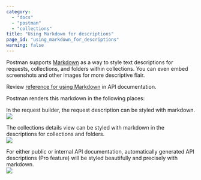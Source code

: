 ```yaml
---
category: 
  - "docs"
  - "postman"
  - "collections"
title: "Using Markdown for descriptions"
page_id: "using_markdown_for_descriptions"
warning: false
---
```


Postman supports [Markdown](/docs/postman/api_documentation/how_to_document_using_markdown) as a way to style text descriptions for requests, collections, and folders within collections. You can even embed screenshots and other images for more descriptive flair.

Review [reference for using Markdown](https://documenter.getpostman.com/view/33232/markdown-in-api-documentation/JsGc) in API documentation. 

Postman renders this markdown in the following places:

In the request builder, the request description can be styled with markdown.  
![](https://s3.amazonaws.com/postman-static-getpostman-com/postman-docs/58564068.png)

The collections details view can be styled with markdown in the descriptions for collections and folders.  
![](https://s3.amazonaws.com/postman-static-getpostman-com/postman-docs/58564112.png)

For either public or internal API documentation, automatically generated API descriptions (Pro feature) will be styled beautifully and precisely with markdown.  
![](https://s3.amazonaws.com/postman-static-getpostman-com/postman-docs/58564156.png)
